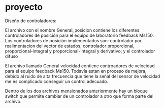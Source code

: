 # proyecto
Diseño de controladores:

El archivo con el nombre General_posicion contiene los diferentes controladores de posición para el equipo de laboratorio feedback Ms150.
Los controladores de posición implementados son: controlador por realimentacion del vector de estados; controlador proporcional, proporcional-integral y proporcional-integral y derivativo; y el controlador difuso

El archivo llamado General velocidad contiene controadores de velocidad para el equipo feedback Ms150. Todavía estan en proceso de mejora, debido al ruido de alta
frecuencia que tiene la señal del sensor de velocidad  me es complicado conseguir un control adecuado.

Dentro de los dos archivos mensionados anteriormente hay un bloque switch que permite cambiar de un controlador a otro que forma parte del archivo.


